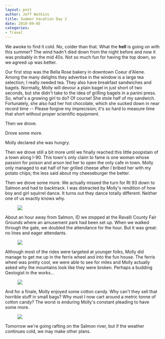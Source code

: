 ```yaml
--- 
layout: post
author: Jeff Watkins
title: Summer Vacation Day 2
date: 2010-09-05
categories: 
- Travel
---
```


We awoke to find it cold. No, colder than that. What the **hell** is going on with this summer? The wind hadn't died down from the night before and now it was probably in the mid 40s. Not so much fun for having the top down, so we agreed up was better.

Our first stop was the Bella Rose bakery in downtown Coeur d'Alene. Among the many delights they advertise in the window is a large tea selection; I really needed tea. They also have breakfast sandwiches and bagels. Normally, Molly will devour a plain bagel in just short of two seconds, but she didn't take to the idea of grilling bagels in a panini press. So, what's a growing girl to do? Of course! She stole half of my sandwich. Fortunately, she also had her hot chocolate, which she sucked down in near record time -- Please forgive my imprecision; it's so hard to measure time that short without proper scientific equipment.

Then we drove.

Drove some more.

Molly declared she was hungry.

Then we drove still a bit more until we finally reached this little poopstain of a town along I-90. This town's only claim to fame is one woman whose passion for poison and arson led her to open the only cafe in town. Molly only managed to eat half of her grilled cheese after I bribed her with my potato chips; the less said about my cheeseburger the better.

Then we drove some more. We actually missed the turn for Rt 93 down to Salmon and had to backtrack. I was distracted by Molly's rendition of how boy and girl squirrel dance. It turns out they dance totally different. Neither one of us exactly knows why.

<figure><a href="http://www.flickr.com/photos/51164044@N00/4992350612" title="View 'IMG_0637' on Flickr.com"><img class="photo" src="http://farm5.static.flickr.com/4152/4992350612_e7b9ee2124.jpg"></a></figure>

About an hour away from Salmon, ID we stopped at the Ravalli County Fair Grounds where an amusement park had been set up. When we walked through the gate, we doubled the attendance for the hour. But it was great: no lines and eager attendants.

<figure><a href="http://www.flickr.com/photos/51164044@N00/4991827805" title="View 'MVI_0641' on Flickr.com"><img class="photo" src="http://farm5.static.flickr.com/4113/4991827805_fa04da3ca0.jpg"></a></figure>

Although most of the rides were targeted at younger folks, Molly did manage to get me up in the ferris wheel and into the fun house. The ferris wheel was pretty cool, we were able to see for miles and Molly actually asked why the mountains look like they were broken. Perhaps a budding Geologist in the works...

<figure><a href="http://www.flickr.com/photos/51164044@N00/4992351936" title="View 'IMG_0642' on Flickr.com"><img class="photo" src="http://farm5.static.flickr.com/4150/4992351936_8c9e0f315b.jpg"></a></figure>

And for a finale, Molly enjoyed some cotton candy. Why can't they sell that horrible stuff in small bags? Why must I now cart around a metric tonne of cotton candy? The worst is enduring Molly's constant pleading to have some more.

<figure><a href="http://www.flickr.com/photos/51164044@N00/4991810661" title="View 'IMG_0667' on Flickr.com"><img class="photo" src="http://farm5.static.flickr.com/4088/4991810661_fb47742a09.jpg"></a></figure>

Tomorrow we're going rafting on the Salmon river, but if the weather continues cold, we may make other plans.